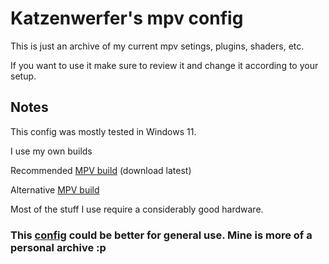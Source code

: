# Katzenwerfer's mpv config

This is just an archive of my current mpv setings, plugins, shaders, etc.

If you want to use it make sure to review it and change it according to your setup.

## Notes

This config was mostly tested in Windows 11.

I use my own builds

Recommended [MPV build](https://sourceforge.net/projects/mpv-player-windows/files/64bit/) (download latest)

Alternative [MPV build](https://jeremylee.sh/bins/mpv.7z)

Most of the stuff I use require a considerably good hardware.

### This [config](https://github.com/Tsubajashi/mpv-settings) could be better for general use. Mine is more of a personal archive :p